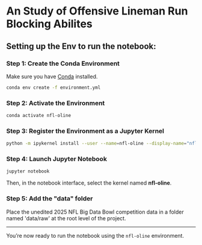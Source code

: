 # An Study of Offensive Lineman Run Blocking Abilites


## Setting up the Env to run the notebook:

### Step 1: Create the Conda Environment

Make sure you have [Conda](https://docs.conda.io/en/latest/miniconda.html) installed.

```bash
conda env create -f environment.yml
```

### Step 2: Activate the Environment

```bash
conda activate nfl-oline
```

### Step 3: Register the Environment as a Jupyter Kernel

```bash
python -m ipykernel install --user --name=nfl-oline --display-name="nfl-oline"
```

### Step 4: Launch Jupyter Notebook

```bash
jupyter notebook
```

Then, in the notebook interface, select the kernel named **nfl-oline**.

### Step 5: Add the "data" folder
Place the unedited 2025 NFL Big Data Bowl competition data in a folder named 'data/raw' at the root level of the project.

---

You’re now ready to run the notebook using the `nfl-oline` environment.
